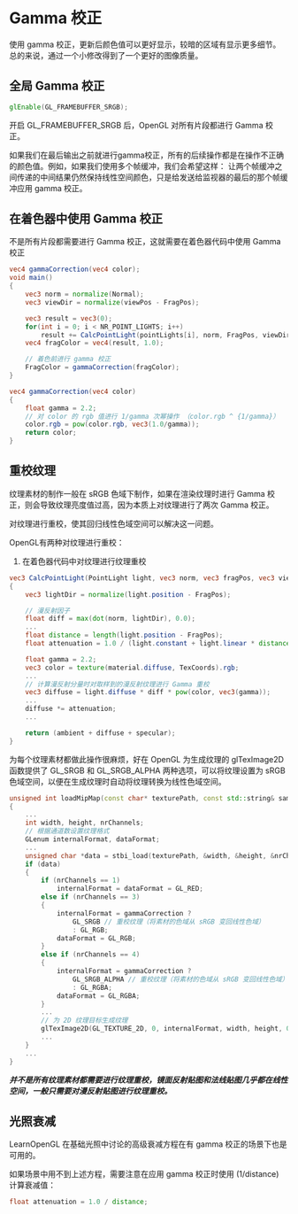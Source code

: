 # Gamma 校正

使用 gamma 校正，更新后颜色值可以更好显示，较暗的区域有显示更多细节。
总的来说，通过一个小修改得到了一个更好的图像质量。

## 全局 Gamma 校正

```glsl
glEnable(GL_FRAMEBUFFER_SRGB);
```

开启 GL_FRAMEBUFFER_SRGB 后，OpenGL 对所有片段都进行 Gamma 校正。

如果我们在最后输出之前就进行gamma校正，所有的后续操作都是在操作不正确的颜色值。例如，如果我们使用多个帧缓冲，我们会希望这样：
让两个帧缓冲之间传递的中间结果仍然保持线性空间颜色，只是给发送给监视器的最后的那个帧缓冲应用 gamma 校正。

## 在着色器中使用 Gamma 校正

不是所有片段都需要进行 Gamma 校正，这就需要在着色器代码中使用 Gamma 校正

```glsl
vec4 gammaCorrection(vec4 color);
void main()
{
    vec3 norm = normalize(Normal);
    vec3 viewDir = normalize(viewPos - FragPos);

    vec3 result = vec3(0);
    for(int i = 0; i < NR_POINT_LIGHTS; i++)
        result += CalcPointLight(pointLights[i], norm, FragPos, viewDir);
    vec4 fragColor = vec4(result, 1.0);

    // 着色前进行 gamma 校正
    FragColor = gammaCorrection(fragColor);
}

vec4 gammaCorrection(vec4 color)
{
    float gamma = 2.2;
    // 对 color 的 rgb 值进行 1/gamma 次幂操作 （color.rgb ^ {1/gamma}）
    color.rgb = pow(color.rgb, vec3(1.0/gamma));
    return color;
}
```

## 重校纹理

纹理素材的制作一般在 sRGB 色域下制作，如果在渲染纹理时进行 Gamma 校正，则会导致纹理亮度值过高，因为本质上对纹理进行了两次 Gamma 校正。

对纹理进行重校，使其回归线性色域空间可以解决这一问题。

OpenGL有两种对纹理进行重校：
1. 在着色器代码中对纹理进行纹理重校

```glsl
vec3 CalcPointLight(PointLight light, vec3 norm, vec3 fragPos, vec3 viewDir)
{
    vec3 lightDir = normalize(light.position - FragPos);

    // 漫反射因子 
    float diff = max(dot(norm, lightDir), 0.0);     
    ...
    float distance = length(light.position - FragPos);
    float attenuation = 1.0 / (light.constant + light.linear * distance + light.quadratic * (distance * distance));

    float gamma = 2.2;
    vec3 color = texture(material.diffuse, TexCoords).rgb;
    ...
    // 计算漫反射分量时对取样到的漫反射纹理进行 Gamma 重校
    vec3 diffuse = light.diffuse * diff * pow(color, vec3(gamma)); 
    ...
    diffuse *= attenuation;
    ...

    return (ambient + diffuse + specular);
}
```

为每个纹理素材都做此操作很麻烦，好在 OpenGL 为生成纹理的 glTexImage2D 函数提供了 GL_SRGB 和 GL_SRGB_ALPHA 两种选项，可以将纹理设置为 sRGB 色域空间，以便在生成纹理时自动将纹理转换为线性色域空间。

```c++
unsigned int loadMipMap(const char* texturePath, const std::string& sampler2DName ,unsigned int textureUnitID, bool gammaCorrection)
{
    ...
    int width, height, nrChannels;
    // 根据通道数设置纹理格式
    GLenum internalFormat, dataFormat;
    ...
    unsigned char *data = stbi_load(texturePath, &width, &height, &nrChannels, 0);
    if (data)
    {
        if (nrChannels == 1)
            internalFormat = dataFormat = GL_RED;
        else if (nrChannels == 3)
        {
            internalFormat = gammaCorrection ? 
                GL_SRGB // 重校纹理（将素材的色域从 sRGB 变回线性色域）
                : GL_RGB;
            dataFormat = GL_RGB;
        }
        else if (nrChannels == 4)
        {
            internalFormat = gammaCorrection ? 
                GL_SRGB_ALPHA // 重校纹理（将素材的色域从 sRGB 变回线性色域）
                : GL_RGBA;
            dataFormat = GL_RGBA;
        }
        ...
        // 为 2D 纹理目标生成纹理
        glTexImage2D(GL_TEXTURE_2D, 0, internalFormat, width, height, 0, dataFormat, GL_UNSIGNED_BYTE, data);
        ...
    }
    ...
}
```

***并不是所有纹理素材都需要进行纹理重校，镜面反射贴图和法线贴图几乎都在线性空间，一般只需要对漫反射贴图进行纹理重校。***

## 光照衰减

LearnOpenGL 在基础光照中讨论的高级衰减方程在有 gamma 校正的场景下也是可用的。

如果场景中用不到上述方程，需要注意在应用 gamma 校正时使用 (1/distance) 计算衰减值：
```glsl
float attenuation = 1.0 / distance;
```